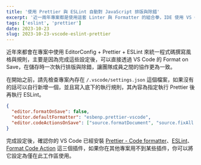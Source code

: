 ```yaml
---
title: '使用 Prettier 與 ESLint 自動對 JavaScript 排版與除錯'
excerpt: '近一兩年專案都是使用這套 Linter 與 Formatter 的組合拳，IDE 使用 VS Code 的話歡迎參考看看。'
tags: ['eslint', 'prettier']
date: 2023-10-23
slug: 2023-10-23-vscode-eslint-prettier
---
```


近年來都會在專案中使用 EditorConfig + Prettier + ESLint 來統一程式碼撰寫風格與規則，主要是因為完成這些設定後，可以直接透過 VS Code 的 Format on Save，在儲存時一次執行排版與除錯，讓團隊成員之間的協作更為一致。

在開始之前，請先檢查專案內存在 `/.vscode/settings.json` 這個檔案，如果沒有的話可以自行新增一個，並且寫入底下的執行規則，其內容為指定執行 Prettier 後再執行 ESLint。

```json
{
  "editor.formatOnSave": false,
  "editor.defaultFormatter": "esbenp.prettier-vscode",
  "editor.codeActionsOnSave": ["source.formatDocument", "source.fixAll.eslint"]
}
```

完成設定後，確認你的 VS Code 已經安裝 [Prettier - Code formatter](https://marketplace.visualstudio.com/items?itemName=esbenp.prettier-vscode)、[ESLint](https://marketplace.visualstudio.com/items?itemName=dbaeumer.vscode-eslint)、[Format Code Action](https://marketplace.visualstudio.com/items?itemName=rohit-gohri.format-code-action) 這三個插件，如果你在其他專案用不到某些插件，你可以將它設定為僅在此工作區使用。
